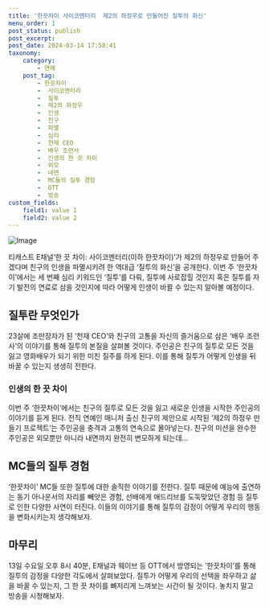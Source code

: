 ```yaml
---
title: '한끗차이 사이코멘터리  제2의 하정우로 만들어진 질투의 화신'
menu_order: 1
post_status: publish
post_excerpt: 
post_date: 2024-03-14 17:58:41
taxonomy:
    category:
        - 연예
    post_tag:
        - 한끗차이
        -  사이코멘터리
        -  질투
        -  제2의 하정우
        -  인생
        -  친구
        -  파멸
        -  심리
        -  천재 CEO
        -  배우 조련사
        -  인생의 한 끗 차이
        -  외모
        -  내면
        -  MC들의 질투 경험
        -  OTT
        -  방송
custom_fields:
    field1: value 1
    field2: value 2
---
```


![Image](https://mimgnews.pstatic.net/image/144/2024/03/13/0000948823_001_20240313090701205.jpg?type=w540)

티캐스트 E채널‘한 끗 차이: 사이코멘터리(이하 한끗차이)’가 제2의 하정우로 만들어 주겠다며 친구의 인생을 파멸시키려 한 역대급 ‘질투의 화신’을 공개한다. 이번 주 ‘한끗차이’에서는 세 번째 심리 키워드인 ‘질투’를 다뤄, 질투에 사로잡힐 것인지 혹은 질투를 자기 발전의 연료로 삼을 것인지에 따라 어떻게 인생이 바뀔 수 있는지 알아볼 예정이다.
## 질투란 무엇인가
23살에 조만장자가 된 ‘천재 CEO’와 친구의 고통을 자신의 즐거움으로 삼은 ‘배우 조련사’의 이야기를 통해 질투의 본질을 살펴볼 것이다. 주인공은 친구의 질투로 모든 것을 잃고 영화배우가 되기 위한 미친 질주를 하게 된다. 이를 통해 질투가 어떻게 인생을 뒤바꿀 수 있는지 생생히 전한다.
### 인생의 한 끗 차이
이번 주 ‘한끗차이’에서는 친구의 질투로 모든 것을 잃고 새로운 인생을 시작한 주인공의 이야기를 듣게 된다. 전직 연예인 매니저 출신 친구의 제안으로 시작된 ‘제2의 하정우 만들기 프로젝트’는 주인공을 충격과 고통의 연속으로 몰아넣는다. 친구의 미션을 완수한 주인공은 외모뿐만 아니라 내면까지 완전히 변모하게 되는데...
## MC들의 질투 경험
‘한끗차이’ MC들 또한 질투에 대한 솔직한 이야기를 전한다. 질투 때문에 예능에 출연하는 동기 아나운서의 자리를 빼앗은 경험, 선배에게 애드리브를 도둑맞았던 경험 등 질투로 인한 다양한 사연이 터진다. 이들의 이야기를 통해 질투의 감정이 어떻게 우리의 행동을 변화시키는지 생각해보자.
## 마무리
13일 수요일 오후 8시 40분, E채널과 웨이브 등 OTT에서 방영되는 ‘한끗차이’를 통해 질투의 감정을 다양한 각도에서 살펴보았다. 질투가 어떻게 우리의 선택을 좌우하고 삶을 바꿀 수 있는지, 그 한 끗 차이를 뼈저리게 느껴보는 시간이 될 것이다. 놓치지 말고 방송을 시청해보자.
